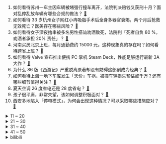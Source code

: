 1. 如何看待苏州一车主因车辆被堵强行撞车离开，法院判决赔钱又获刑十月？面对乱停乱放车辆有哪些合规的做法？ [:link:](https://www.zhihu.com/question/471765849)
2. 如何看待 33 岁杭州女子网红小冉吸脂手术后全身多器官衰竭，两个月后抢救无效死亡？医美存在哪些风险？ [:link:](https://www.zhihu.com/question/472209083)
3. 如何看待女子深夜撸串被多名男性搭讪劝酒致死，法院判「死者自负 80 %，劝酒者承担 20%  责任」？ [:link:](https://www.zhihu.com/question/472132385)
4. 河南买房北京上班，每月通勤费约 15000 元，这种现象真的存在吗？如何看待跨省上班？ [:link:](https://www.zhihu.com/question/472011106)
5. 如何看待 Valve 宣布推出便携 PC 掌机 Steam Deck，性能足够运行最新 3A 大作？ [:link:](https://www.zhihu.com/question/472485407)
6. 为什么 86 版《西游记》严重脱离原著却没有妨碍这部剧成为经典？ [:link:](https://www.zhihu.com/question/471039377)
7. 如何看待上海一地下车库发生「天价」车祸，被撞车辆损失预估或千万？还有哪些细节值得关注？ [:link:](https://www.zhihu.com/question/471226854)
8. 夏天空调 26 度省电还是 28 度省电？ [:link:](https://www.zhihu.com/question/62311605)
9. 孩子很平庸，非常失望，该如何调整积极面对？ [:link:](https://www.zhihu.com/question/341127721)
10. 西安多地陷入「停电模式」，为何会出现这种情况？可以采取哪些措施应对？ [:link:](https://www.zhihu.com/question/472165223)
<details>
<summary>11 ~ 20</summary>

11. 2021 LPL 夏季赛V5 0:2 RNG，如何评价这场比赛？ [:link:](https://www.zhihu.com/question/472386993)
12. NBA总决赛G4布克和保罗基本无交流，你怎么看？ [:link:](https://www.zhihu.com/question/472321006)
13. 减肥都是饿出来的吗？ [:link:](https://www.zhihu.com/question/446278658)
14. 如何评价 7 月 15 日 vivo 发布的 S10 系列轻薄自拍旗舰？ [:link:](https://www.zhihu.com/question/472425456)
15. 如何看待国际空间站拍到的整齐队列飞行的不明飞行物？ [:link:](https://www.zhihu.com/question/471639798)
16. 如何评价科大讯飞AI学习机T10发布会，有哪些亮点和升级？ [:link:](https://www.zhihu.com/question/472383055)
17. 如何评价温州特斯拉失控车主公布事故第三方检测报告，并表示近期已收到来自特斯拉的起诉书？ [:link:](https://www.zhihu.com/question/472219689)
18. 高中生物有哪些冷门易错的考点? [:link:](https://www.zhihu.com/question/447559813)
19. 高三怎么可以不注重外表专注学习？ [:link:](https://www.zhihu.com/question/471711066)
20. 2021 年，你发现了哪些买前以为鸡肋、买后直呼真香的家电好物？ [:link:](https://www.zhihu.com/question/439261537)
</details>
<details>
<summary>21 ~ 30</summary>

21. 怎么看待于晓光和秋瓷炫的婚姻关系？ [:link:](https://www.zhihu.com/question/472311003)
22. 为什么婴儿明明很困却拼命反抗哄睡？ [:link:](https://www.zhihu.com/question/326867217)
23. 如何看待茶颜悦色称「希望停止跨城代购，将拒绝代购接单」？奶茶行业还有哪些乱象？ [:link:](https://www.zhihu.com/question/472267614)
24. 外媒称阿里巴巴和腾讯将相互开放，微信将可在淘宝天猫支付，淘系APP可在微信内分享，你怎么看？ [:link:](https://www.zhihu.com/question/472227384)
25. 微软究竟基于何种考虑才会把windows11的开始菜单放中间？ [:link:](https://www.zhihu.com/question/471216273)
26. 大刘的《三体》真的没有人能拍吗? [:link:](https://www.zhihu.com/question/470921173)
27. 现在回想起来，“没有废物的武魂，只有废物的魂师”这句话，真的是对的吗？ [:link:](https://www.zhihu.com/question/472035395)
28. 网传北京环球影城内测汉堡 145 元，意面 118 元，这个价格偏贵吗？正式开业后你会选择去消费吗？ [:link:](https://www.zhihu.com/question/472230170)
29. 如何看待西安汽车职业大学写歌拉票，「叫板」西安 985、211 高校？ [:link:](https://www.zhihu.com/question/471951551)
30. 如何看待网友因不满妈妈追星买 800 元咖啡机，并将其投稿到营销号的行为？ [:link:](https://www.zhihu.com/question/472224435)
</details>
<details>
<summary>31 ~ 40</summary>

31. 什么是假装努力？ [:link:](https://www.zhihu.com/question/459941838)
32. 有没有让人听完瞬间就想笑的笑话？ [:link:](https://www.zhihu.com/question/467141438)
33. 如何看待云南高一男生被老师酒后扇耳光后凌晨从宿舍楼坠亡？ [:link:](https://www.zhihu.com/question/471501417)
34. 安徽全面关停虚拟货币挖矿项目，此前内蒙古、青海、四川等地也出台相应措施。 会带来哪些影响？ [:link:](https://www.zhihu.com/question/472165845)
35. 有一个双胞胎妹妹是怎样的体验？ [:link:](https://www.zhihu.com/question/311692416)
36. 如果世界上存在一个最大的数，那么它是奇数还是偶数？ [:link:](https://www.zhihu.com/question/470394192)
37. 为什么商场里的钢琴既不让弹也不调音？ [:link:](https://www.zhihu.com/question/461489839)
38. 在面试时被问到，为什么MySQL数据库数据量大了要进行分库分表？ [:link:](https://www.zhihu.com/question/459955079)
39. 如何看待一报告显示「超六成受访医疗从业者考虑或已经在从事副业以提高收入」？医疗从业者的收入为什么不高？ [:link:](https://www.zhihu.com/question/471610017)
40. 路上小鹏P7越来越多了，它技术和model3相比怎么样？ [:link:](https://www.zhihu.com/question/472224221)
</details>
<details>
<summary>41 ~ 50</summary>

41. 东京奥运会中国体育代表团名单公布：总人数 777 人，为境外参赛规模最大的一届，你有哪些期待？ [:link:](https://www.zhihu.com/question/472186155)
42. 如何看待「美团优选取消大小周，7 月 17 日调整为双休」，互联网大小周会消失吗？ [:link:](https://www.zhihu.com/question/472214372)
43. 高中化学基础太差，准高三应该从何补起？ [:link:](https://www.zhihu.com/question/466943473)
44. 今年八月份适合去长沙玩吗？ [:link:](https://www.zhihu.com/question/471421747)
45. 是什么原因让你突然意识到，其实一个人生活也挺好？ [:link:](https://www.zhihu.com/question/470094132)
46. 如何评价综艺《心动的信号》第四季第四期？ [:link:](https://www.zhihu.com/question/472219160)
47. 如何客观地评价《原神》？ [:link:](https://www.zhihu.com/question/464579154)
48. 大乔为什么突然削这么狠？ [:link:](https://www.zhihu.com/question/471909961)
49. 怎么才能忘掉并真正的放下前任呢？ [:link:](https://www.zhihu.com/question/472312273)
50. 我高一期末考才480多，我高三还有希望考一本吗？ [:link:](https://www.zhihu.com/question/471762476)
</details><details>
<summary>bilibili</summary>

1. 全方位打脸《你微笑时很美》，我从来没见过这么垃圾的电视剧! [:link:](//www.bilibili.com/video/BV1V64y1t7t3)
2. 《原神》神里绫华角色PV——「白鹭归庭」 [:link:](//www.bilibili.com/video/BV1io4y1X7HU)
3. 说 唱 教 母 [:link:](//www.bilibili.com/video/BV1ab4y1k7A1)
4. 5年重播3000次！名场面制造机《亮剑》P1 [:link:](//www.bilibili.com/video/BV1yM4y1K7DK)
5. 【明日方舟自制动画】最后的 进军 [:link:](//www.bilibili.com/video/BV1PV411s7kb)
6. 她不过终身瘫痪，我的爱豆却受了委屈。 [:link:](//www.bilibili.com/video/BV1D54y1n7Zb)
7. 大家好，这里就是bilibili的世界吗？初来乍到，请多关照哦～ [:link:](//www.bilibili.com/video/BV1qw411d7a8)
8. 《 辣 鸡 》 [:link:](//www.bilibili.com/video/BV1h64y147LU)
9. 当1米88的女生穿上20厘米高跟鞋去bw cos生化危机8里的迪米特雷斯库夫人是什么体验 [:link:](//www.bilibili.com/video/BV13K4y1u7w6)
10. 【猛男版】极乐净土 [:link:](//www.bilibili.com/video/BV1Kq4y1W7MV)
<details>
<summary>11 ~ 20</summary>

11. 【盐】一百多年不曾停歇的盐井，仍在续写名为“味道”的故事 [:link:](//www.bilibili.com/video/BV1mX4y1w7vT)
12. 闪   电   侠！【BUG快乐阴人流#1】 [:link:](//www.bilibili.com/video/BV1GX4y1A7qz)
13. 【罗翔】“神医”做了一个违背祖宗的决定，是非法行医还是诈骗？ [:link:](//www.bilibili.com/video/BV1sh41167YK)
14. 【时代少年团】TNT600万粉丝福利 [:link:](//www.bilibili.com/video/BV1664y147cC)
15. 让子弹飞开头隐藏的黑暗剧情！3分钟，点破权力的游戏【让学大师课】 [:link:](//www.bilibili.com/video/BV1zy4y1T74a)
16. 热爱105部原创动画的你 [:link:](//www.bilibili.com/video/BV1Zo4y1X7wA)
17. 金毛：这俩是狗吧【阅片无数Ⅱ 11】 [:link:](//www.bilibili.com/video/BV11X4y1w7hm)
18. 从水猴子之父，到“狐主任” [:link:](//www.bilibili.com/video/BV1H44y127su)
19. 【合集】 从0到百万粉丝 一个段子手の成长史 [:link:](//www.bilibili.com/video/BV1zy4y1T7hC)
20. 辅场和职场有区别吗？没有区别！ [:link:](//www.bilibili.com/video/BV1h54y1E7ux)
</details>
<details>
<summary>21 ~ 30</summary>

21. 【高能生草】 清 杰 工 [:link:](//www.bilibili.com/video/BV1Z54y1J7tq)
22. 哒~哒哒哒~哒~kira！(・ω< )★ [:link:](//www.bilibili.com/video/BV1xf4y1j7oT)
23. 邀请好兄弟来品尝宽菜卤味，兄弟尝后一致好评，直呼想带走配方 [:link:](//www.bilibili.com/video/BV1wf4y1j737)
24. 33年最经典童年游戏，竟隐藏着不为人知的结局！ [:link:](//www.bilibili.com/video/BV16g411T7gb)
25. 「薪火公益计划」首站纪录片 [:link:](//www.bilibili.com/video/BV18g411T7nH)
26. 【金鱼】“这对母女失去的是生命，而他失去的可是青春呀!”美国三观炸裂的事件 [:link:](//www.bilibili.com/video/BV1PV411s7GB)
27. 【动物版】B站等级现状 [:link:](//www.bilibili.com/video/BV1YM4y1K7i7)
28. 让人脑洞大开的文字游戏！ [:link:](//www.bilibili.com/video/BV1WU4y1n7YN)
29. 5年博主30斤家当！巨型断舍离现场！全拿走！ [:link:](//www.bilibili.com/video/BV1eX4y1w7nx)
30. 试吃中华虎头蟹，虽然非常凶猛，出锅后却超级无敌好吃 [:link:](//www.bilibili.com/video/BV1DU4y137aw)
</details>
<details>
<summary>31 ~ 40</summary>

31. 毛不易with中岛美嘉《生活在别处的你 Another me》 [:link:](//www.bilibili.com/video/BV1JP4y147Ko)
32. 双 雄2：八 国 服 大 佬 和 2600分 大 神 吵 起 来 了！ [:link:](//www.bilibili.com/video/BV1WU4y1n7z3)
33. 《崩坏3》琪亚娜AMV-Moon Halo「以此烈火、斩无不断！」 [:link:](//www.bilibili.com/video/BV1PL411H719)
34. 【明日方舟】“如我所见”VI-1~7平民全关卡低配攻略（含突袭）！阵容平民+低练度+语音详解的愉悦攻略！《明日方舟》|魔法Zc目录 [:link:](//www.bilibili.com/video/BV1Vv411n7Et)
35. 15min学会泰拳套路 暴瘦全身拳拳掉肉 | 全人群  站立  无器械 [:link:](//www.bilibili.com/video/BV1ib4y1k7f4)
36. “𝙏𝙤𝙠𝙮𝙤 𝙞𝙣 𝙩𝙝𝙚 𝙧𝙖𝙞𝙣” [:link:](//www.bilibili.com/video/BV1SU4y137FS)
37. 诈 骗 型 视 频 [:link:](//www.bilibili.com/video/BV1Db4y1k76q)
38. 【汪品先】百慕大三角的传说是真是假？水底气体涌出导致灾难？ [:link:](//www.bilibili.com/video/BV1W64y147Ac)
39. 5种裹脚陋习重演？对女性的迫害，什么时候才能休止？【洞察社会系列36】 [:link:](//www.bilibili.com/video/BV1cb4y1C7Rm)
40. 【4K60FPS】林俊杰《起风了》神级现场！我曾将青春翻涌成她！ [:link:](//www.bilibili.com/video/BV1NU4y137PZ)
</details>
<details>
<summary>41 ~ 50</summary>

41. 危！趁女友喝醉熟睡把她全脸涂红…变成关二爷！ [:link:](//www.bilibili.com/video/BV19M4y1M7qS)
42. 被玩过一亿次的4399小游戏，背后的故事竟如此催泪!! [:link:](//www.bilibili.com/video/BV18V411W7Vc)
43. 我以后再也不读圆周率了。。。哭了，再也不敢了... [:link:](//www.bilibili.com/video/BV1Qw411d7Yd)
44. 当 代 学 生 暑 假 现 状 [:link:](//www.bilibili.com/video/BV1KU4y1G7Ew)
45. 《未定事件簿》「绯色盛典」活动PV：誓言之吻，绯色之约 [:link:](//www.bilibili.com/video/BV1Bw411d7fx)
46. 无法呼吸的girl ❤爷青回系列-gee [:link:](//www.bilibili.com/video/BV1Qg411T7Se)
47. 【特利迦奥特曼开播吐槽】大古熬成汤！剑悟炼成钢！ [:link:](//www.bilibili.com/video/BV19h41167LF)
48. 刘德华祝福《失孤》原型郭刚堂找到儿子 [:link:](//www.bilibili.com/video/BV1tL411H76K)
49. 一大群小学生围观我的视频！大型社死现场！ [:link:](//www.bilibili.com/video/BV1864y1X7NX)
50. 《诚 信 商 家》 [:link:](//www.bilibili.com/video/BV1RX4y1w7pq)
</details>
<details>
<summary>51 ~ 60</summary>

51. 剧TOP：全程高能的TVB头号神作，港剧巅峰《大时代》全解读（第一回） [:link:](//www.bilibili.com/video/BV1Mq4y1W7SC)
52. 饮茶哥：饮茶时间不够？用大杯啦！ [:link:](//www.bilibili.com/video/BV1Kf4y1j74U)
53. 揭秘双皮奶的商业秘密，这东西你家肯定有~ [:link:](//www.bilibili.com/video/BV1Vv411n72j)
54. 2300一张的复兴号商务座是什么体验，小伙大呼就让住在这里吧 [:link:](//www.bilibili.com/video/BV1Bo4y1D7vy)
55. 三句话，让粉丝为我投币18万 [:link:](//www.bilibili.com/video/BV1Zf4y1L7Wp)
56. 韩服王者战神被单杀还补刀侮辱，团战斗殴发问号就这集锦 [:link:](//www.bilibili.com/video/BV1kq4y1W7wy)
57. 上海最牛初中生，英语好到让我掉下巴！现在小孩都这么厉害吗？ [:link:](//www.bilibili.com/video/BV1Fh411r7Vc)
58. 80斤鲟龙鱼抽出2米龙筋！传说中皇帝才能吃！！ [:link:](//www.bilibili.com/video/BV1Zy4y1K7RB)
59. 小丑竟是我自己！轻食比汉堡热量高，还很脏！ [:link:](//www.bilibili.com/video/BV1uy4y1T7dr)
60. 高情商男人是怎么抓住女人心的 [:link:](//www.bilibili.com/video/BV1jq4y1W7iB)
</details>
<details>
<summary>61 ~ 70</summary>

61. 当你能随意打开其他玩家的身体！ [:link:](//www.bilibili.com/video/BV1U54y1n7dU)
62. 6个有毒的沙雕网站，进去就很难出来了，你把握得住吗？ [:link:](//www.bilibili.com/video/BV1WM4y1M7mq)
63. 小  马  饱  莉 [:link:](//www.bilibili.com/video/BV1fg411T7kf)
64. 胡桃声优生日读信 堂主可不只会写打油诗 [:link:](//www.bilibili.com/video/BV1nq4y1W7cz)
65. 【TheFatRat】Unity: 听说这首歌曾血洗B站？原曲来了 [:link:](//www.bilibili.com/video/BV1R54y1n7wh)
66. 你不用笑，你进化后也这样 [:link:](//www.bilibili.com/video/BV1hg411T7T9)
67. 香港大学学生会，不再被承认！ [:link:](//www.bilibili.com/video/BV1R54y1n7uV)
68. 【亮记赶海】三亚蜈支洲岛海底种珊瑚 [:link:](//www.bilibili.com/video/BV1jK4y1u7UG)
69. BW的美少女快进来感受一下！？ [:link:](//www.bilibili.com/video/BV1Qg411T7mj)
70. 靠谱！华语乐坛国际歌！ [:link:](//www.bilibili.com/video/BV1b44y127hf)
</details>
<details>
<summary>71 ~ 80</summary>

71. 你可曾听过那首来自云南的致命童谣…… [:link:](//www.bilibili.com/video/BV1Q64y1Q76D)
72. 我只是剪了短发，为什么叫我小哥哥？？？ [:link:](//www.bilibili.com/video/BV1ry4y1T7o6)
73. 我 兄 弟 昨 天 被 雷 劈 了 [:link:](//www.bilibili.com/video/BV1TP4y147Z4)
74. 很多考研人靠这个视频续命 [:link:](//www.bilibili.com/video/BV1B54y1n7Qu)
75. 这是一个“我爱你”出现过最多的视频 [:link:](//www.bilibili.com/video/BV1944y1q7C9)
76. 三句话让JOJO打了我十八万拳 [:link:](//www.bilibili.com/video/BV1244y127Bh)
77. 【老邪吐槽】《你好火焰蓝》：演技差剧情烂。 [:link:](//www.bilibili.com/video/BV1o64y147pM)
78. Cypher顶级轰炸！法老 刘聪 弹壳 谢帝 《说唱听我的》导师Cypher来袭！ [:link:](//www.bilibili.com/video/BV13v411n7rk)
79. 《盗墓笔记之云顶天宫》真的太顶了！ [:link:](//www.bilibili.com/video/BV1ko4y1X7EM)
80. 蓝翔学姐招生被牛马问题整麻：挖掘机天赋带电刑还是征服者？ [:link:](//www.bilibili.com/video/BV11X4y1w7L3)
</details>
<details>
<summary>81 ~ 90</summary>

81. 讲个笑话：美国将中国列入种族灭绝高风险国家名单 [:link:](//www.bilibili.com/video/BV1eV411H74n)
82. 微胖女生真的能穿辣妹裙吗？不试不知道！一试... [:link:](//www.bilibili.com/video/BV18o4y1X76S)
83. 【造梦西游4】这游戏竟是如此的“好玩“！ [:link:](//www.bilibili.com/video/BV1644y127kx)
84. 看一眼都流口水的全牛宴，抱根牛腿啃着吃，真过瘾 [:link:](//www.bilibili.com/video/BV1zb4y1k7Rh)
85. 东 方 [:link:](//www.bilibili.com/video/BV1mM4y1M7EX)
86. 速度与激情9.5 （中）特别行动队 [:link:](//www.bilibili.com/video/BV1oB4y1N7uu)
87. 【JUMP】不要做舔狗式父母 [:link:](//www.bilibili.com/video/BV1Ch41167ah)
88. 当你每杀一只怪「背包物品就翻倍？！」 [:link:](//www.bilibili.com/video/BV1Bg411T7bi)
89. 好怪哦 再看一遍 [:link:](//www.bilibili.com/video/BV1ny4y1T7ot)
90. 他们将用10秒夺走你的______ [:link:](//www.bilibili.com/video/BV1Gq4y1x7q5)
</details>
<details>
<summary>91 ~ 100</summary>

91. 野蛮女友要礼物，结局极度舒适 [:link:](//www.bilibili.com/video/BV1xL411H7Zj)
92. 时代的一粒沙---算了不装了，US牛批：） [:link:](//www.bilibili.com/video/BV1uv411n79Z)
93. bw漫展偶遇知名up主，我人吓傻了！他们也太会了吧...... [:link:](//www.bilibili.com/video/BV1cX4y1A7MF)
94. 中岛美嘉治愈之作《曾经我也想过一了百了》唱出你的心声 [:link:](//www.bilibili.com/video/BV1QM4y1T7br)
95. 中国男人的力量 [:link:](//www.bilibili.com/video/BV1PB4y1K7ud)
96. 烧脑反转千层套路！每一秒都让人惊掉下巴，收视神剧《我的恐怖妻子》第三期 [:link:](//www.bilibili.com/video/BV1RU4y137mM)
97. 【对比试听】在万人级场馆里听歌有多震撼?丨听懂演唱会 [:link:](//www.bilibili.com/video/BV1AX4y1A7S9)
98. 一人乐队之全程核能《霍元甲》cover.周杰伦 [:link:](//www.bilibili.com/video/BV1CL411H7Fe)
99. 警犬上班偷懒，被人围观，孩子委屈哭了 [:link:](//www.bilibili.com/video/BV1pU4y137GQ)
100. 石原里美的微笑挑战 抗住30秒可白嫖 [:link:](//www.bilibili.com/video/BV1KL411W7dR)
</details></details>